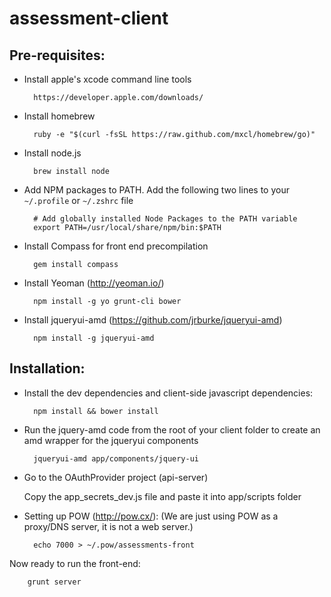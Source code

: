 assessment-client
=================

Pre-requisites:
---------------
* Install apple's xcode command line tools

        https://developer.apple.com/downloads/

* Install homebrew

        ruby -e "$(curl -fsSL https://raw.github.com/mxcl/homebrew/go)"

* Install node.js
  
        brew install node

* Add NPM packages to PATH. Add the following two lines to your `~/.profile` or `~/.zshrc` file

        # Add globally installed Node Packages to the PATH variable
        export PATH=/usr/local/share/npm/bin:$PATH

* Install Compass for front end precompilation

        gem install compass

* Install Yeoman (http://yeoman.io/)

        npm install -g yo grunt-cli bower

* Install jqueryui-amd (https://github.com/jrburke/jqueryui-amd)

        npm install -g jqueryui-amd


Installation:
-------------

* Install the dev dependencies and client-side javascript dependencies:

        npm install && bower install

* Run the jquery-amd code from the root of your client folder to create an amd wrapper for the jqueryui components

        jqueryui-amd app/components/jquery-ui

* Go to the OAuthProvider project (api-server)

  Copy the app_secrets_dev.js file and paste it into app/scripts folder

* Setting up POW (http://pow.cx/): (We are just using POW as a proxy/DNS server, it is not a web server.)

        echo 7000 > ~/.pow/assessments-front

Now ready to run the front-end:

        grunt server
